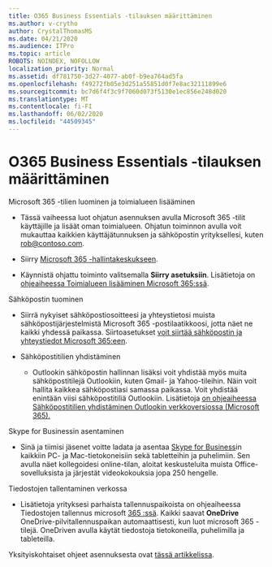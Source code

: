 ```yaml
---
title: O365 Business Essentials -tilauksen määrittäminen
ms.author: v-crytho
author: CrystalThomasMS
ms.date: 04/21/2020
ms.audience: ITPro
ms.topic: article
ROBOTS: NOINDEX, NOFOLLOW
localization_priority: Normal
ms.assetid: df781750-3d27-4077-ab0f-b9ea764ad5fa
ms.openlocfilehash: f49272fb05e3d251a55851d0f7e8ac32111899e6
ms.sourcegitcommit: bc7d6f4f3c9f7060d073f5130e1ec856e248d020
ms.translationtype: MT
ms.contentlocale: fi-FI
ms.lasthandoff: 06/02/2020
ms.locfileid: "44509345"
---
```

# <a name="setting-up-your-o365-business-essentials-subscription"></a>O365 Business Essentials -tilauksen määrittäminen

Microsoft 365 -tilien luominen ja toimialueen lisääminen
  
- Tässä vaiheessa luot ohjatun asennuksen avulla Microsoft 365 -tilit käyttäjille ja lisäät oman toimialueen. Ohjatun toiminnon avulla voit mukauttaa kaikkien käyttäjätunnuksen ja sähköpostin yrityksellesi, kuten [rob@contoso.com](mailto:rob@contoso.com).
    
- Siirry [Microsoft 365 -hallintakeskukseen](https://login.partner.microsoftonline.cn/).
    
- Käynnistä ohjattu toiminto valitsemalla **Siirry asetuksiin**. Lisätietoja on [ohjeaiheessa Toimialueen lisääminen Microsoft 365:ssä](https://docs.microsoft.com/microsoft-365/admin/setup/add-domain).
    
Sähköpostin tuominen
  
- Siirrä nykyiset sähköpostiosoitteesi ja yhteystietosi muista sähköpostijärjestelmistä Microsoft 365 -postilaatikkoosi, jotta näet ne kaikki yhdessä paikassa. Siirtoasetukset [voit siirtää sähköpostin ja yhteystiedot Microsoft 365:een](https://docs.microsoft.com/microsoft-365/admin/setup/migrate-email-and-contacts-admin).
    
- Sähköpostitilien yhdistäminen
    
  - Outlookin sähköpostin hallinnan lisäksi voit yhdistää myös muita sähköpostitilejä Outlookiin, kuten Gmail- ja Yahoo-tileihin. Näin voit hallita kaikkea sähköpostiasi samassa paikassa. Voit yhdistää enintään viisi sähköpostitiliä Outlookiin. Lisätietoja [on ohjeaiheessa Sähköpostitilien yhdistäminen Outlookin verkkoversiossa (Microsoft 365).](https://support.office.com/Article/Connect-email-accounts-in-Outlook-on-the-web-Office-365-d7012ff0-924f-4f78-8aca-c3912d886c4d) 
    
Skype for Businessin asentaminen
  
- Sinä ja tiimisi jäsenet voitte ladata ja asentaa [Skype for Business](https://support.office.com/Article/download-and-install-Skype-for-Business-8a0d4da8-9d58-44f9-9759-5c8f340cb3fb)in kaikkiin PC- ja Mac-tietokoneisiin sekä tabletteihin ja puhelimiin. Sen avulla näet kollegoidesi online-tilan, aloitat keskusteluita muista Office-sovelluksista ja järjestät videokokouksia jopa 250 hengelle. 
    
Tiedostojen tallentaminen verkossa
  
- Lisätietoja yrityksesi parhaista tallennuspaikoista on ohjeaiheessa Tiedostojen tallennus microsoft [365 :ssä](https://support.office.com/article/c7c20284-bc94-47f4-9728-d28e9daf0790.aspx). Kaikki saavat **OneDrive** OneDrive-pilvitallennuspaikan automaattisesti, kun luot microsoft 365 -tilejä. OneDriven avulla käytät tiedostoja tietokoneilla, puhelimilla ja tableteilla. 
    
Yksityiskohtaiset ohjeet asennuksesta ovat [tässä artikkelissa](https://docs.microsoft.com/microsoft-365/admin/setup/setup).
  

